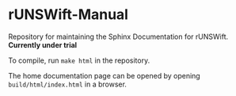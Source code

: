 # rUNSWift-Manual

Repository for maintaining the Sphinx Documentation for rUNSWift.
**Currently under trial**

To compile, run `make html` in the repository. 

The home documentation page can be opened by opening `build/html/index.html` in a browser.

